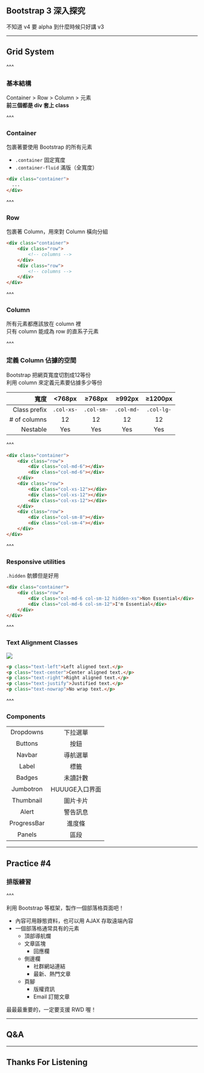 ## Bootstrap 3 深入探究
不知道 v4 要 alpha 到什麼時候只好講 v3

---

## Grid System

^^^

### 基本結構
Container > Row > Column > 元素   
**前三個都是 div 套上 class**

^^^

### Container
包裹著要使用 Bootstrap 的所有元素
* `.container` 固定寬度
* `.container-fluid` 滿版（全寬度）
```html
<div class="container">
  ...
</div>
```

^^^

### Row
包裹著 Column，用來對 Column 橫向分組

```html
<div class="container">
	<div class="row">
		<!-- columns -->
	</div>
	<div class="row">
		<!-- columns -->
	</div>  
</div>
```

^^^

### Column
所有元素都應該放在 column 裡   
只有 column 能成為 row 的直系子元素

^^^

### 定義 Column 佔據的空間
Bootstrap 把網頁寬度切割成12等份   
利用 column 來定義元素要佔據多少等份

|    寬度     |  <768px  |  ≥768px  |  ≥992px  |  ≥1200px  |
|-----------:|:--------:|:--------:|:--------:|:---------:|
|Class prefix|`.col-xs-`|`.col-sm-`|`.col-md-`|`.col-lg-` |
|# of columns|    12    |    12    |    12    |     12    |
|  Nestable  |   Yes    |   Yes    |   Yes    |    Yes    |

^^^

```html
<div class="container">
	<div class="row">
		<div class="col-md-6"></div>
		<div class="col-md-6"></div>
	</div>
	<div class="row">
		<div class="col-xs-12"></div>
		<div class="col-xs-12"></div>
		<div class="col-xs-12"></div>
	</div>
	<div class="row">
		<div class="col-sm-8"></div>
		<div class="col-sm-4"></div>
	</div>
</div>
```

^^^

### Responsive utilities
`.hidden`
骯髒但是好用

```html
<div class="container">
	<div class="row">
		<div class="col-md-6 col-sm-12 hidden-xs">Non Essential</div>
		<div class="col-md-6 col-sm-12">I'm Essential</div>
	</div>
</div>
```

^^^

### Text Alignment Classes

![](./assets/css_framework/bootstrap_textalignment.png)

```html
<p class="text-left">Left aligned text.</p>
<p class="text-center">Center aligned text.</p>
<p class="text-right">Right aligned text.</p>
<p class="text-justify">Justified text.</p>
<p class="text-nowrap">No wrap text.</p>
```

^^^

### Components

|           |              |
|:---------:|:------------:|
| Dropdowns | 下拉選單       |
| Buttons   | 按鈕          |
| Navbar    | 導航選單       |
| Label     | 標籤          |
| Badges    |   未讀計數     |
| Jumbotron | HUUUGE入口界面 |
| Thumbnail |    圖片卡片    |
| Alert     |    警告訊息    |
|ProgressBar|    進度條     |
| Panels    |     區段      |

---

## Practice #4
### 排版練習

^^^

利用 Bootstrap 等框架，製作一個部落格頁面吧！

* 內容可用靜態資料，也可以用 AJAX 存取遠端內容
* 一個部落格通常具有的元素
	* 頂部導航爛
	* 文章區塊 
		* 回應欄
	* 側邊欄
		* 社群網站連結
		* 最新、熱門文章
	* 頁腳
		* 版權資訊
		* Email 訂閱文章

最最最重要的，一定要支援 RWD 喔！

---

## Q&A

---

## Thanks For Listening